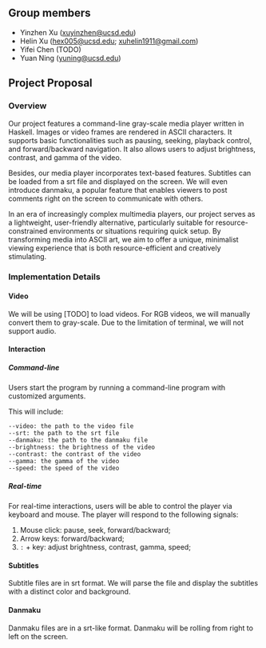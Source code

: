 ## Group members

* Yinzhen Xu (xuyinzhen@ucsd.edu)
* Helin Xu (hex005@ucsd.edu; xuhelin1911@gmail.com)
* Yifei Chen (TODO)
* Yuan Ning (yuning@ucsd.edu)

## Project Proposal

### Overview

Our project features a command-line gray-scale media player written in Haskell. Images or video frames are rendered in ASCII characters. It supports basic functionalities such as pausing, seeking, playback control, and forward/backward navigation. It also allows users to adjust brightness, contrast, and gamma of the video.

Besides, our media player incorporates text-based features. Subtitles can be loaded from a srt file and displayed on the screen. We will even introduce danmaku, a popular feature that enables viewers to post comments right on the screen to communicate with others.

In an era of increasingly complex multimedia players, our project serves as a lightweight, user-friendly alternative, particularly suitable for resource-constrained environments or situations requiring quick setup. By transforming media into ASCII art, we aim to offer a unique, minimalist viewing experience that is both resource-efficient and creatively stimulating.

### Implementation Details

#### Video

We will be using [TODO] to load videos. For RGB videos, we will manually convert them to gray-scale. Due to the limitation of terminal, we will not support audio.

#### Interaction

##### Command-line

Users start the program by running a command-line program with customized arguments.

This will include:

```
--video: the path to the video file
--srt: the path to the srt file
--danmaku: the path to the danmaku file
--brightness: the brightness of the video
--contrast: the contrast of the video
--gamma: the gamma of the video
--speed: the speed of the video
```

##### Real-time

For real-time interactions, users will be able to control the player via keyboard and mouse. The player will respond to the following signals:
1. Mouse click: pause, seek, forward/backward;
2. Arrow keys: forward/backward;
3. `:` + key: adjust brightness, contrast, gamma, speed;

#### Subtitles

Subtitle files are in srt format. We will parse the file and display the subtitles with a distinct color and background.

#### Danmaku

Danmaku files are in a srt-like format. Danmaku will be rolling from right to left on the screen.
